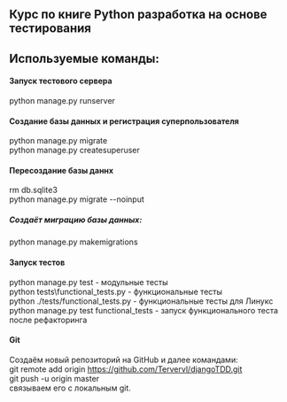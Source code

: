 ## Курс по книге Python разработка на основе тестирования

## Используемые команды:

#### Запуск тестового сервера

python manage.py runserver

#### Создание базы данных и регистрация суперпользователя

python manage.py migrate  
python manage.py createsuperuser

#### Пересоздание базы даннх

rm db.sqlite3  
python manage.py migrate --noinput

##### Создаёт миграцию базы данных:  

python manage.py makemigrations 

#### Запуск тестов

python manage.py test - модульные тесты  
python tests\functional_tests.py - функциональные тесты  
python ./tests/functional_tests.py - функциональные тесты для Линукс  
python manage.py test functional_tests - запуск функционального теста после рефакторинга

#### Git

Создаём новый репозиторий на GitHub и далее командами:  
git remote add origin https://github.com/Tervervl/djangoTDD.git  
git push -u origin master  
связываем его с локальным git.